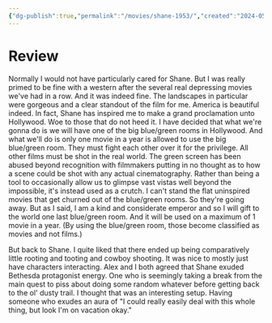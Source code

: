 ```yaml
---
{"dg-publish":true,"permalink":"/movies/shane-1953/","created":"2024-05-24","updated":"2024-06-17"}
---
```



# Review

Normally I would not have particularly cared for Shane. But I was really primed to be fine with a western after the several real depressing movies we've had in a row. And it was indeed fine. The landscapes in particular were gorgeous and a clear standout of the film for me. America is beautiful indeed. In fact, Shane has inspired me to make a grand proclamation unto Hollywood. Woe to those that do not heed it. I have decided that what we're gonna do is we will have one of the big blue/green rooms in Hollywood. And what we'll do is only one movie in a year is allowed to use the big blue/green room. They must fight each other over it for the privilege. All other films must be shot in the real world. The green screen has been abused beyond recognition with filmmakers putting in no thought as to how a scene could be shot with any actual cinematography. Rather than being a tool to occasionally allow us to glimpse vast vistas well beyond the impossible, it's instead used as a crutch. I can't stand the flat uninspired movies that get churned out of the blue/green rooms. So they're going away. But as I said, I am a kind and considerate emperor and so I will gift to the world one last blue/green room. And it will be used on a maximum of 1 movie in a year. (By using the blue/green room, those become classified as movies and not films.)

But back to Shane. I quite liked that there ended up being comparatively little rooting and tooting and cowboy shooting. It was nice to mostly just have characters interacting. Alex and I both agreed that Shane exuded Bethesda protagonist energy. One who is seemingly taking a break from the main quest to piss about doing some random whatever before getting back to the ol' dusty trail. I thought that was an interesting setup. Having someone who exudes an aura of "I could really easily deal with this whole thing, but look I'm on vacation okay."

